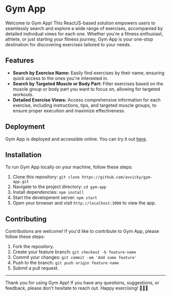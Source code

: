 # Gym App

Welcome to Gym App! This ReactJS-based solution empowers users to seamlessly search and explore a wide range of exercises, accompanied by detailed individual views for each one. Whether you're a fitness enthusiast, athlete, or just starting your fitness journey, Gym App is your one-stop destination for discovering exercises tailored to your needs.

## Features

- **Search by Exercise Name:** Easily find exercises by their name, ensuring quick access to the ones you're interested in.
- **Search by Targeted Muscle or Body Part:** Filter exercises based on the muscle group or body part you want to focus on, allowing for targeted workouts.
- **Detailed Exercise Views:** Access comprehensive information for each exercise, including instructions, tips, and targeted muscle groups, to ensure proper execution and maximize effectiveness.

## Deployment

Gym App is deployed and accessible online. You can try it out [here](https://gymapp-avvicky.netlify.app/).

## Installation

To run Gym App locally on your machine, follow these steps:

1. Clone this repository: `git clone https://github.com/avvicky/gym-app.git`
2. Navigate to the project directory: `cd gym-app`
3. Install dependencies: `npm install`
4. Start the development server: `npm start`
5. Open your browser and visit `http://localhost:3000` to view the app.

## Contributing

Contributions are welcome! If you'd like to contribute to Gym App, please follow these steps:

1. Fork the repository.
2. Create your feature branch: `git checkout -b feature-name`
3. Commit your changes: `git commit -am 'Add some feature'`
4. Push to the branch: `git push origin feature-name`
5. Submit a pull request.

---

Thank you for using Gym App! If you have any questions, suggestions, or feedback, please don't hesitate to reach out. Happy exercising! 🏋️‍♂️💪
